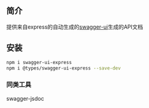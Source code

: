 ## 简介

提供来自express的自动生成的[swagger-ui](https://swagger.io/tools/swagger-ui/)生成的API文档

## 安装

```bash
npm i swagger-ui-express
npm i @types/swagger-ui-express --save-dev
```

### 同类工具

swagger-jsdoc

>





